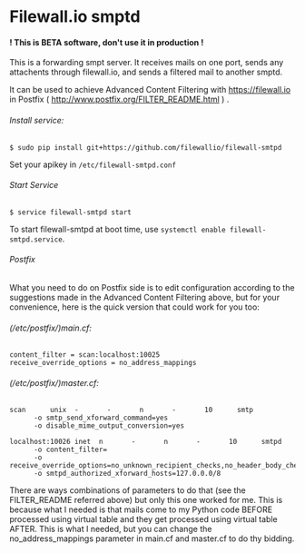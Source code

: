Filewall.io smptd
===================

#### ! This is BETA software, don't use it in production !
  
This is a forwarding smpt server. It receives mails on one port, sends any attachents through filewall.io, 
and sends a filtered mail to another smptd. 

It can be used to achieve Advanced Content Filtering with https://filewall.io in Postfix
( http://www.postfix.org/FILTER_README.html ) . 


###### Install service:
```
$ sudo pip install git+https://github.com/filewallio/filewall-smtpd

```

Set your apikey in ```/etc/filewall-smtpd.conf```

###### Start Service
```
$ service filewall-smtpd start
```
To start filewall-smtpd  at boot time, use ```systemctl enable filewall-smtpd.service```.



###### Postfix
What you need to do on Postfix side is to edit configuration according to the suggestions made in the Advanced 
Content Filtering above, but for your convenience, here is the quick version that could work for you too:

###### (/etc/postfix/)main.cf:
```
content_filter = scan:localhost:10025
receive_override_options = no_address_mappings
```

###### (/etc/postfix/)master.cf:
```
scan      unix  -       -       n       -       10      smtp
      -o smtp_send_xforward_command=yes
      -o disable_mime_output_conversion=yes

localhost:10026 inet  n       -       n       -       10      smtpd
      -o content_filter=
      -o receive_override_options=no_unknown_recipient_checks,no_header_body_checks,no_milters
      -o smtpd_authorized_xforward_hosts=127.0.0.0/8
```


There are ways combinations of parameters to do that (see the FILTER_README referred above) but only this one 
worked for me. This is because what I needed is that mails come to my Python code BEFORE processed using 
virtual table and they get processed using virtual table AFTER. 
This is what I needed, but you can change the no_address_mappings parameter in main.cf and 
master.cf to do thy bidding.
